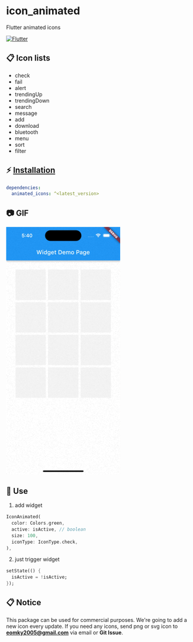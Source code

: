 # icon_animated
Flutter animated icons

[![Flutter](https://img.shields.io/badge/Platform-Flutter-blue.svg)](https://flutter.dev/)

## 📋 Icon lists

- check
- fail
- alert
- trendingUp
- trendingDown
- search
- message
- add
- download
- bluetooth
- menu
- sort
- filter

## ⚡ [Installation](https://flutter.dev/docs/development/packages-and-plugins/using-packages)


```yaml
dependencies:
  animated_icons: ^<latest_version>
```

## 📷 GIF

<img width="308" alt="" src="https://github.com/GiYeongUM/animated_icons/raw/main/images/custom_animated_icons.gif">


## 💪 Use

1. add widget
``` dart
IconAnimated(
  color: Colors.green,
  active: isActive, // boolean
  size: 100,
  iconType: IconType.check,
),
```

2. just trigger widget
``` dart
setState(() {
  isActive = !isActive;
});
```

## 📋 Notice

This package can be used for commercial purposes. 
We're going to add a new icon every update. 
If you need any icons, send png or svg icon to **eomky2005@gmail.com** via email or **Git Issue**.
